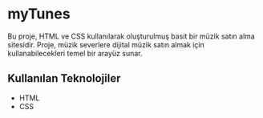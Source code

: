 # myTunes

Bu proje, HTML ve CSS kullanılarak oluşturulmuş basit bir müzik satın alma sitesidir. Proje, müzik severlere dijital müzik satın almak için kullanabilecekleri temel bir arayüz sunar.

## Kullanılan Teknolojiler

- HTML
- CSS
